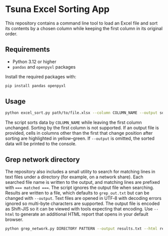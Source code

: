 # Tsuna Excel Sorting App

This repository contains a command line tool to load an Excel file and sort its
contents by a chosen column while keeping the first column in its original order.

## Requirements

- Python 3.12 or higher
- `pandas` and `openpyxl` packages

Install the required packages with:

```bash
pip install pandas openpyxl
```

## Usage

```bash
python excel_sort.py path/to/file.xlsx --column COLUMN_NAME --output sorted.xlsx
```

The script sorts data by `COLUMN_NAME` while leaving the first column unchanged.
Sorting by the first column is not supported. If an output file is provided,
cells in columns other than the first that change position after sorting are
highlighted in yellow–green. If `--output` is omitted, the sorted data will be
printed to the console.

## Grep network directory

The repository also includes a small utility to search for matching lines in
text files under a directory (for example, on a network share). Each searched
file name is written to the output, and matching lines are prefixed with
`=== matched ===`. The script ignores the output file when searching. Results
are written to a file, which defaults to `grep_out.txt` but can be changed with
`--output`. Text files are opened in UTF‑8 with decoding errors ignored so
multi-byte characters are supported. The output file is encoded as Shift‑JIS
so it can be viewed with tools expecting that encoding. Use `--html` to
generate an additional HTML report that opens in your default browser.

```bash
python grep_network.py DIRECTORY PATTERN --output results.txt --html results.html
```


